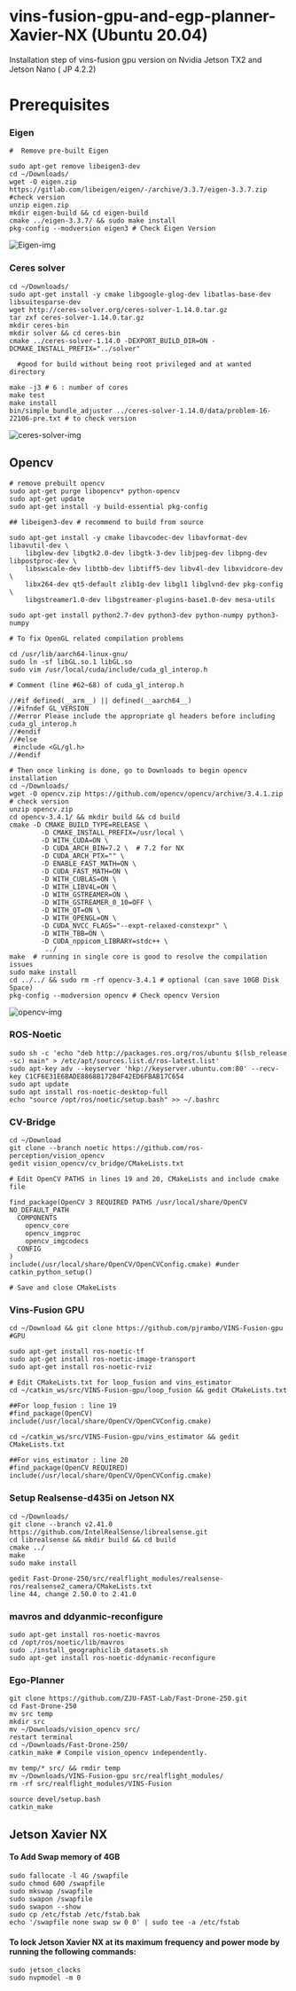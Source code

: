 # vins-fusion-gpu-and-egp-planner-Xavier-NX (Ubuntu 20.04)

Installation step of vins-fusion gpu version on Nvidia Jetson TX2 and Jetson Nano ( JP 4.2.2)

# Prerequisites

### Eigen

```
#  Remove pre-built Eigen

sudo apt-get remove libeigen3-dev
cd ~/Downloads/
wget -O eigen.zip https://gitlab.com/libeigen/eigen/-/archive/3.3.7/eigen-3.3.7.zip #check version
unzip eigen.zip
mkdir eigen-build && cd eigen-build
cmake ../eigen-3.3.7/ && sudo make install
pkg-config --modversion eigen3 # Check Eigen Version
```

![Eigen-img](./img/md1.png)

### Ceres solver

```
cd ~/Downloads/
sudo apt-get install -y cmake libgoogle-glog-dev libatlas-base-dev libsuitesparse-dev
wget http://ceres-solver.org/ceres-solver-1.14.0.tar.gz
tar zxf ceres-solver-1.14.0.tar.gz
mkdir ceres-bin
mkdir solver && cd ceres-bin
cmake ../ceres-solver-1.14.0 -DEXPORT_BUILD_DIR=ON -DCMAKE_INSTALL_PREFIX="../solver"

  #good for build without being root privileged and at wanted directory

make -j3 # 6 : number of cores
make test
make install
bin/simple_bundle_adjuster ../ceres-solver-1.14.0/data/problem-16-22106-pre.txt # to check version
```

![ceres-solver-img](./img/md2.png)

## Opencv

```
# remove prebuilt opencv
sudo apt-get purge libopencv* python-opencv
sudo apt-get update
sudo apt-get install -y build-essential pkg-config

## libeigen3-dev # recommend to build from source

sudo apt-get install -y cmake libavcodec-dev libavformat-dev libavutil-dev \
    libglew-dev libgtk2.0-dev libgtk-3-dev libjpeg-dev libpng-dev libpostproc-dev \
    libswscale-dev libtbb-dev libtiff5-dev libv4l-dev libxvidcore-dev \
    libx264-dev qt5-default zlib1g-dev libgl1 libglvnd-dev pkg-config \
    libgstreamer1.0-dev libgstreamer-plugins-base1.0-dev mesa-utils

sudo apt-get install python2.7-dev python3-dev python-numpy python3-numpy
```

```
# To fix OpenGL related compilation problems

cd /usr/lib/aarch64-linux-gnu/
sudo ln -sf libGL.so.1 libGL.so
sudo vim /usr/local/cuda/include/cuda_gl_interop.h

# Comment (line #62~68) of cuda_gl_interop.h

//#if defined(__arm__) || defined(__aarch64__)
//#ifndef GL_VERSION
//#error Please include the appropriate gl headers before including cuda_gl_interop.h
//#endif
//#else
 #include <GL/gl.h>
//#endif
```

```
# Then once linking is done, go to Downloads to begin opencv installation
cd ~/Downloads/
wget -O opencv.zip https://github.com/opencv/opencv/archive/3.4.1.zip # check version
unzip opencv.zip
cd opencv-3.4.1/ && mkdir build && cd build
cmake -D CMAKE_BUILD_TYPE=RELEASE \
        -D CMAKE_INSTALL_PREFIX=/usr/local \
        -D WITH_CUDA=ON \
        -D CUDA_ARCH_BIN=7.2 \  # 7.2 for NX
        -D CUDA_ARCH_PTX="" \
        -D ENABLE_FAST_MATH=ON \
        -D CUDA_FAST_MATH=ON \
        -D WITH_CUBLAS=ON \
        -D WITH_LIBV4L=ON \
        -D WITH_GSTREAMER=ON \
        -D WITH_GSTREAMER_0_10=OFF \
        -D WITH_QT=ON \
        -D WITH_OPENGL=ON \
        -D CUDA_NVCC_FLAGS="--expt-relaxed-constexpr" \
        -D WITH_TBB=ON \
        -D CUDA_nppicom_LIBRARY=stdc++ \
         ../
make  # running in single core is good to resolve the compilation issues
sudo make install
cd ../../ && sudo rm -rf opencv-3.4.1 # optional (can save 10GB Disk Space)
pkg-config --modversion opencv # Check opencv Version
```

![opencv-img](./img/md3.png)

### ROS-Noetic

```
sudo sh -c 'echo "deb http://packages.ros.org/ros/ubuntu $(lsb_release -sc) main" > /etc/apt/sources.list.d/ros-latest.list'
sudo apt-key adv --keyserver 'hkp://keyserver.ubuntu.com:80' --recv-key C1CF6E31E6BADE8868B172B4F42ED6FBAB17C654
sudo apt update
sudo apt install ros-noetic-desktop-full
echo "source /opt/ros/noetic/setup.bash" >> ~/.bashrc
```

### CV-Bridge

```
cd ~/Download
git clone --branch noetic https://github.com/ros-perception/vision_opencv
gedit vision_opencv/cv_bridge/CMakeLists.txt

# Edit OpenCV PATHS in lines 19 and 20, CMakeLists and include cmake file

find_package(OpenCV 3 REQUIRED PATHS /usr/local/share/OpenCV NO_DEFAULT_PATH
  COMPONENTS
    opencv_core
    opencv_imgproc
    opencv_imgcodecs
  CONFIG
)
include(/usr/local/share/OpenCV/OpenCVConfig.cmake) #under catkin_python_setup()

# Save and close CMakeLists
```

### Vins-Fusion GPU

```
cd ~/Download && git clone https://github.com/pjrambo/VINS-Fusion-gpu #GPU

sudo apt-get install ros-noetic-tf
sudo apt-get install ros-noetic-image-transport
sudo apt-get install ros-noetic-rviz

# Edit CMakeLists.txt for loop_fusion and vins_estimator
cd ~/catkin_ws/src/VINS-Fusion-gpu/loop_fusion && gedit CMakeLists.txt

##For loop_fusion : line 19
#find_package(OpenCV)
include(/usr/local/share/OpenCV/OpenCVConfig.cmake)

cd ~/catkin_ws/src/VINS-Fusion-gpu/vins_estimator && gedit CMakeLists.txt

##For vins_estimator : line 20
#find_package(OpenCV REQUIRED)
include(/usr/local/share/OpenCV/OpenCVConfig.cmake)

```

<!-- Download [car.bag](https://drive.google.com/open?id=10t9H1u8pMGDOI6Q2w2uezEq5Ib-Z8tLz) to YOUR_DATASET_FOLDER. Open four terminals, run vins odometry, visual loop closure(optional), rviz and play the bag file respectively. Green path is VIO odometry, red path is odometry under visual loop closure. -->
<!---->
<!-- ``` -->
<!-- roslaunch vins vins_rviz.launch -->
<!-- rosrun vins vins_node ~/catkin_ws/src/VINS-Fusion-gpu/config/vi_car/vi_car.yaml -->
<!-- rosrun loop_fusion loop_fusion_node ~/catkin_ws/src/VINS-Fusion-gpu/config/vi_car/vi_car.yaml -->
<!-- rosbag play YOUR_DATASET_FOLDER/car.bag -->
<!-- ``` -->

### Setup Realsense-d435i on Jetson NX

```
cd ~/Downloads/
git clone --branch v2.41.0 https://github.com/IntelRealSense/librealsense.git
cd librealsense && mkdir build && cd build
cmake ../
make
sudo make install

gedit Fast-Drone-250/src/realflight_modules/realsense-ros/realsense2_camera/CMakeLists.txt
line 44, change 2.50.0 to 2.41.0
```

### mavros and ddyanmic-reconfigure

```
sudo apt-get install ros-noetic-mavros
cd /opt/ros/noetic/lib/mavros
sudo ./install_geographiclib_datasets.sh
sudo apt-get install ros-noetic-ddynamic-reconfigure
```

### Ego-Planner

```
git clone https://github.com/ZJU-FAST-Lab/Fast-Drone-250.git
cd Fast-Drone-250
mv src temp
mkdir src
mv ~/Downloads/vision_opencv src/
restart terminal
cd ~/Downloads/Fast-Drone-250/
catkin_make # Compile vision_opencv independently.

mv temp/* src/ && rmdir temp
mv ~/Downloads/VINS-Fusion-gpu src/realflight_modules/
rm -rf src/realflight_modules/VINS-Fusion

source devel/setup.bash
catkin_make

```

## Jetson Xavier NX

#### To Add Swap memory of 4GB

```
sudo fallocate -l 4G /swapfile
sudo chmod 600 /swapfile
sudo mkswap /swapfile
sudo swapon /swapfile
sudo swapon --show
sudo cp /etc/fstab /etc/fstab.bak
echo '/swapfile none swap sw 0 0' | sudo tee -a /etc/fstab
```

#### To lock Jetson Xavier NX at its maximum frequency and power mode by running the following commands:

```
sudo jetson_clocks
sudo nvpmodel -m 0
```
